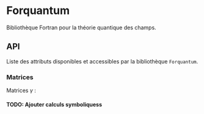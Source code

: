 # Forquantum

Bibliothèque Fortran pour la théorie quantique des champs.

## API

Liste des attributs disponibles et accessibles par la bibliothèque `Forquantum`.

### Matrices

Matrices $\gamma$ :

#### TODO: Ajouter calculs symboliquess

